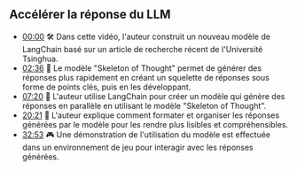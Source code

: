 ## Accélérer la réponse du LLM
- [00:00](https://www.youtube.com/watch?v=wLRHwKuKvOE&t=0s) 🛠️ Dans cette vidéo, l'auteur construit un nouveau modèle de LangChain basé sur un article de recherche récent de l'Université Tsinghua.
- [02:36](https://www.youtube.com/watch?v=wLRHwKuKvOE&t=156s) 🚀 Le modèle "Skeleton of Thought" permet de générer des réponses plus rapidement en créant un squelette de réponses sous forme de points clés, puis en les développant.
- [07:20](https://www.youtube.com/watch?v=wLRHwKuKvOE&t=440s) 🧩 L'auteur utilise LangChain pour créer un modèle qui génère des réponses en parallèle en utilisant le modèle "Skeleton of Thought".
- [20:21](https://www.youtube.com/watch?v=wLRHwKuKvOE&t=1221s) 🔄 L'auteur explique comment formater et organiser les réponses générées par le modèle pour les rendre plus lisibles et compréhensibles.
- [32:53](https://www.youtube.com/watch?v=wLRHwKuKvOE&t=1973s) 🎮 Une démonstration de l'utilisation du modèle est effectuée dans un environnement de jeu pour interagir avec les réponses générées.
